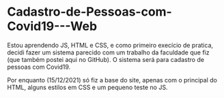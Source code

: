 # Cadastro-de-Pessoas-com-Covid19---Web

Estou aprendendo JS, HTML e CSS, e como primeiro execício de pratica, decidi fazer um sistema parecido com um trabalho da faculdade que fiz (que também postei aqui no GitHub). 
O sistema será para cadastro de pessoas com Covid19.

Por enquanto (15/12/2021) só fiz a base do site, apenas com o principal do HTML, alguns estilos em CSS e um pequeno teste no JS.
